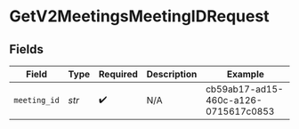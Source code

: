 # GetV2MeetingsMeetingIDRequest


## Fields

| Field                                | Type                                 | Required                             | Description                          | Example                              |
| ------------------------------------ | ------------------------------------ | ------------------------------------ | ------------------------------------ | ------------------------------------ |
| `meeting_id`                         | *str*                                | :heavy_check_mark:                   | N/A                                  | cb59ab17-ad15-460c-a126-0715617c0853 |